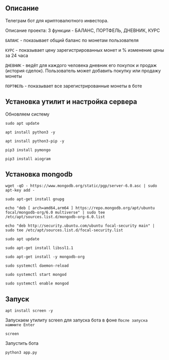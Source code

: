 
## Описание

Телеграм бот для криптовалютного инвестора.

Описание проекта: 3 функции - БАЛАНС, ПОРТФЕЛЬ, ДНЕВНИК, КУРС

`БАЛАНС` - показывает общий баланс по монетам пользователя

`КУРС` - показывает цену зарегистрированных монет и % изменение цены за 24 часа

`ДНЕВНИК` - ведёт для каждого человека дневник его покупок и продаж (история сделок). Пользователь может добавить покупку или продажу монеты 

`ПОРТФЕЛЬ` - показывает все зарегистрированные монеты в боте

## Установка утилит и настройка сервера

Обновляем систему

```
sudo apt update
```

```
apt install python3 -y
```

```
apt install python3-pip -y
```

```
pip3 install pymongo
```

```
pip3 install aiogram
```


## Установка mongodb

```
wget -qO - https://www.mongodb.org/static/pgp/server-6.0.asc | sudo apt-key add -

```

```
sudo apt-get install gnupg

```

```
echo "deb [ arch=amd64,arm64 ] https://repo.mongodb.org/apt/ubuntu focal/mongodb-org/6.0 multiverse" | sudo tee /etc/apt/sources.list.d/mongodb-org-6.0.list

```

```
echo "deb http://security.ubuntu.com/ubuntu focal-security main" | sudo tee /etc/apt/sources.list.d/focal-security.list

```

```
sudo apt update
```

```
sudo apt-get install libssl1.1
```

```
sudo apt-get install -y mongodb-org

```

```
sudo systemctl daemon-reload
```

```
sudo systemctl start mongod
```

```
sudo systemctl enable mongod
```

## Запуск

```
apt install screen -y
```
 
Запускаем утилиту screen для запуска бота в фоне `После запуска нажмите Enter`
```
screen 
```

Запустить бота
```
python3 app.py
```

